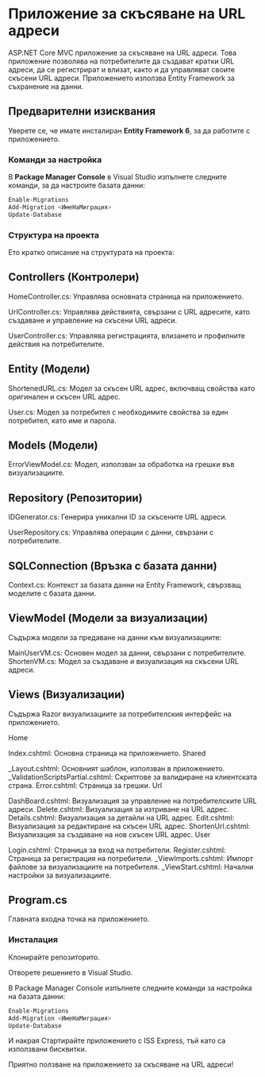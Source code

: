 # Приложение за скъсяване на URL адреси

ASP.NET Core MVC приложение за скъсяване на URL адреси. Това приложение позволява на потребителите да създават кратки URL адреси, да се регистрират и влизат, както и да управляват своите скъсени URL адреси. Приложението използва Entity Framework за съхранение на данни.

## Предварителни изисквания

Уверете се, че имате инсталиран **Entity Framework 6**, за да работите с приложението.

### Команди за настройка

В **Package Manager Console** в Visual Studio изпълнете следните команди, за да настроите базата данни:

```powershell
Enable-Migrations
Add-Migration <ИмеНаМиграция>
Update-Database
```

### Структура на проекта
Ето кратко описание на структурата на проекта:

## Controllers (Контролери)
HomeController.cs: Управлява основната страница на приложението.

UrlController.cs: Управлява действията, свързани с URL адресите, като създаване и управление на скъсени URL адреси.

UserController.cs: Управлява регистрацията, влизането и профилните действия на потребителите.

## Entity (Модели)
ShortenedURL.cs: Модел за скъсен URL адрес, включващ свойства като оригинален и скъсен URL адрес.

User.cs: Модел за потребител с необходимите свойства за един потребител, като име и парола.

## Models (Модели)
ErrorViewModel.cs: Модел, използван за обработка на грешки във визуализациите.

## Repository (Репозитории)
IDGenerator.cs: Генерира уникални ID за скъсените URL адреси.

UserRepository.cs: Управлява операции с данни, свързани с потребителите.

## SQLConnection (Връзка с базата данни)
Context.cs: Контекст за базата данни на Entity Framework, свързващ моделите с базата данни.

## ViewModel (Модели за визуализации)
Съдържа модели за предаване на данни към визуализациите:

MainUserVM.cs: Основен модел за данни, свързани с потребителите.
ShortenVM.cs: Модел за създаване и визуализация на скъсени URL адреси.

## Views (Визуализации)
Съдържа Razor визуализациите за потребителския интерфейс на приложението.

Home

Index.cshtml: Основна страница на приложението.
Shared

_Layout.cshtml: Основният шаблон, използван в приложението.
_ValidationScriptsPartial.cshtml: Скриптове за валидиране на клиентската страна.
Error.cshtml: Страница за грешки.
Url

DashBoard.cshtml: Визуализация за управление на потребителските URL адреси.
Delete.cshtml: Визуализация за изтриване на URL адрес.
Details.cshtml: Визуализация за детайли на URL адрес.
Edit.cshtml: Визуализация за редактиране на скъсен URL адрес.
ShortenUrl.cshtml: Визуализация за създаване на нов скъсен URL адрес.
User

Login.cshtml: Страница за вход на потребители.
Register.cshtml: Страница за регистрация на потребители.
_ViewImports.cshtml: Импорт файлове за визуализациите на потребителя.
_ViewStart.cshtml: Начални настройки за визуализациите.

## Program.cs
Главната входна точка на приложението.

### Инсталация
Клонирайте репозиторито.

Отворете решението в Visual Studio.

В Package Manager Console изпълнете следните команди за настройка на базата данни:
```powershell
Enable-Migrations
Add-Migration <ИмеНаМиграция>
Update-Database
```

И накрая Стартирайте приложението с ISS Express, тъй като са използвани бисквитки.

Приятно ползване на приложението за скъсяване на URL адреси!
